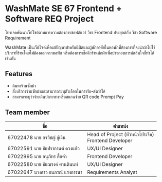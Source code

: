 
# WashMate SE 67 Frontend + Software REQ Project

โปรเจคพัฒนาเว็ปไซต์ตามการความต้องการซอฟต์แวร์ วิชา Frontend ประยุกต์กับ วิชา Software Requirement

WashMate เป็นเว็ปไซต์เพื่อแก้ปัญหาสำหรับนิสิตและผู้พักอาศัยในหอพักที่ต้องการที่จะนำผ้าไปใช้บริการที่ร้านโดยไม่ต้องออกจากหอพัก หรือต้องการเช็คคิวร้านซักผ้าเพื่อประกอบการตัดสินใจก็ทำได้เช่นกัน



## Features

- ค้นหาร้านซักผ้า
- สั่งบริการร้านซักผ้าและสามารถระบุตัวเลือกในการรับ-ส่งผ้าได้
- สามารถระบุว่าจ่ายเงินปลายทางหรือสแกนจ่าย QR code Prompt Pay


## Team member 

| ชื่อ             | ตำแหน่ง                                                                |
| ----------------- | ------------------------------------------------------------------ |
| 67022478 นาย กรวิชญ์ อู่เงิน | Head of Project (หัวหน้าโปรเจ็ค) <br> Frontend Developer   |
| 67022591 นาย ชัยปรากานต์ ดวงแก้ว | UX/UI Designer |
| 67022995 นาย อนุภัทร ตื้อคำ | Frontend Developer |
| 67022580 นาย ชัยณรงค์ ศานตินนท์ | UX/UI Designer |
| 67022647  นางสาว ธนภรณ์ แรงการนา | Requirements Analyst |

